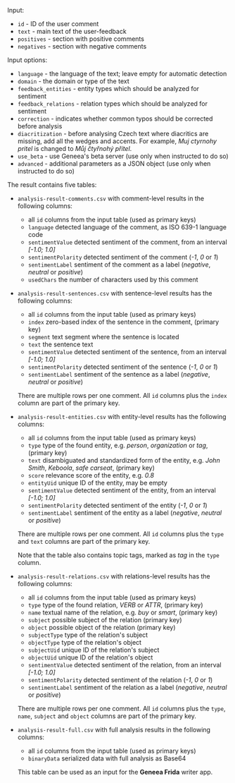 Input:
* `id` - ID of the user comment
* `text` - main text of the user-feedback
* `positives` - section with positive comments
* `negatives` - section with negative comments

Input options:
* `language` - the language of the text; leave empty for automatic detection
* `domain` - the domain or type of the text
* `feedback_entities` - entity types which should be analyzed for sentiment
* `feedback_relations` - relation types which should be analyzed for sentiment
* `correction` - indicates whether common typos should be corrected before analysis
* `diacritization` - before analysing Czech text where diacritics are missing, add all the wedges and accents. For example, _Muj ctyrnohy pritel_ is changed to _Můj čtyřnohý přítel_.
* `use_beta` - use Geneea's beta server (use only when instructed to do so)
* `advanced` - additional parameters as a JSON object (use only when instructed to do so)


The result contains five tables:

* `analysis-result-comments.csv` with comment-level results in the following columns:
    * all `id` columns from the input table (used as primary keys)
    * `language` detected language of the comment, as ISO 639-1 language code
    * `sentimentValue` detected sentiment of the comment, from an interval _\[-1.0; 1.0\]_
    * `sentimentPolarity` detected sentiment of the comment (_-1_, _0_ or _1_)
    * `sentimentLabel` sentiment of the comment as a label (_negative_, _neutral_ or _positive_)
    * `usedChars` the number of characters used by this comment

* `analysis-result-sentences.csv` with sentence-level results has the following columns:
    * all `id` columns from the input table (used as primary keys)
    * `index` zero-based index of the sentence in the comment, (primary key)
    * `segment` text segment where the sentence is located
    * `text` the sentence text
    * `sentimentValue` detected sentiment of the sentence, from an interval _\[-1.0; 1.0\]_
    * `sentimentPolarity` detected sentiment of the sentence (_-1_, _0_ or _1_)
    * `sentimentLabel` sentiment of the sentence as a label (_negative_, _neutral_ or _positive_)

  There are multiple rows per one comment. All `id` columns plus the `index` column are part of the primary key.

* `analysis-result-entities.csv` with entity-level results has the following columns:
    * all `id` columns from the input table (used as primary keys)
    * `type` type of the found entity, e.g. _person_, _organization_ or _tag_, (primary key)
    * `text` disambiguated and standardized form of the entity, e.g. _John Smith_, _Keboola_, _safe carseat_, (primary key)
    * `score` relevance score of the entity, e.g. _0.8_
    * `entityUid` unique ID of the entity, may be empty
    * `sentimentValue` detected sentiment of the entity, from an interval _\[-1.0; 1.0\]_
    * `sentimentPolarity` detected sentiment of the entity (_-1_, _0_ or _1_)
    * `sentimentLabel` sentiment of the entity as a label (_negative_, _neutral_ or _positive_)

  There are multiple rows per one comment. All `id` columns plus the `type` and `text` columns are part of the primary key.

  Note that the table also contains topic tags, marked as _tag_ in the `type` column.

* `analysis-result-relations.csv` with relations-level results has the following columns:
    * all `id` columns from the input table (used as primary keys)
    * `type` type of the found relation, _VERB_ or _ATTR_, (primary key)
    * `name` textual name of the relation, e.g. _buy_ or _smart_, (primary key)
    * `subject` possible subject of the relation (primary key)
    * `object` possible object of the relation (primary key)
    * `subjectType` type of the relation's subject
    * `objectType` type of the relation's object
    * `subjectUid` unique ID of the relation's subject
    * `objectUid` unique ID of the relation's object
    * `sentimentValue` detected sentiment of the relation, from an interval _\[-1.0; 1.0\]_
    * `sentimentPolarity` detected sentiment of the relation (_-1_, _0_ or _1_)
    * `sentimentLabel` sentiment of the relation as a label (_negative_, _neutral_ or _positive_)

  There are multiple rows per one comment. All `id` columns plus the `type`, `name`, `subject` and `object` columns are part of the primary key.

* `analysis-result-full.csv` with full analysis results in the following columns:
    * all `id` columns from the input table (used as primary keys)
    * `binaryData` serialized data with full analysis as Base64

  This table can be used as an input for the **Geneea Frida** writer app. 
